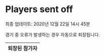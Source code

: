 # Players sent off
최종 업데이트: 2020년 12월 22일 14시 45분


경기 중 오류가 발생하는 경우 자동으로 퇴장됩니다.


| 퇴장된 참가자 |
|:---:|